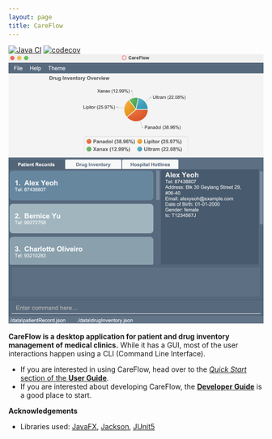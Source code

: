 ```yaml
---
layout: page
title: CareFlow
---
```


[![Java CI](https://github.com/AY2223S2-CS2103T-W09-3/tp/actions/workflows/gradle.yml/badge.svg)](https://github.com/AY2223S2-CS2103T-W09-3/tp/actions/workflows/gradle.yml)
[![codecov](https://codecov.io/gh/AY2223S2-CS2103T-W09-3/tp/branch/master/graph/badge.svg)](https://codecov.io/gh/AY2223S2-CS2103T-W09-3/tp/)
![Ui](images/Ui.png)

**CareFlow is a desktop application for patient and drug inventory management of medical clinics.** While it has a GUI, most of the user interactions happen using a CLI (Command Line Interface).

* If you are interested in using CareFlow, head over to the [_Quick Start_ section of the **User Guide**](UserGuide.html#quick-start).
* If you are interested about developing CareFlow, the [**Developer Guide**](DeveloperGuide.html) is a good place to start.


**Acknowledgements**

* Libraries used: [JavaFX](https://openjfx.io/), [Jackson](https://github.com/FasterXML/jackson), [JUnit5](https://github.com/junit-team/junit5)
